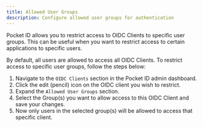 ```yaml
---
title: Allowed User Groups
description: Configure allowed user groups for authentication
---
```


Pocket ID allows you to restrict access to OIDC Clients to specific user groups. This can be useful when you want to restrict access to certain applications to specific users.

By default, all users are allowed to access all OIDC Clients. To restrict access to specific user groups, follow the steps below:

1. Navigate to the `OIDC Clients` section in the Pocket ID admin dashboard.
2. Click the edit (pencil) icon on the OIDC client you wish to restrict.
3. Expand the `Allowed User Groups` section.
4. Select the Group(s) you want to allow access to this OIDC Client and save your changes.
5. Now only users in the selected group(s) will be allowed to access that specific client.
